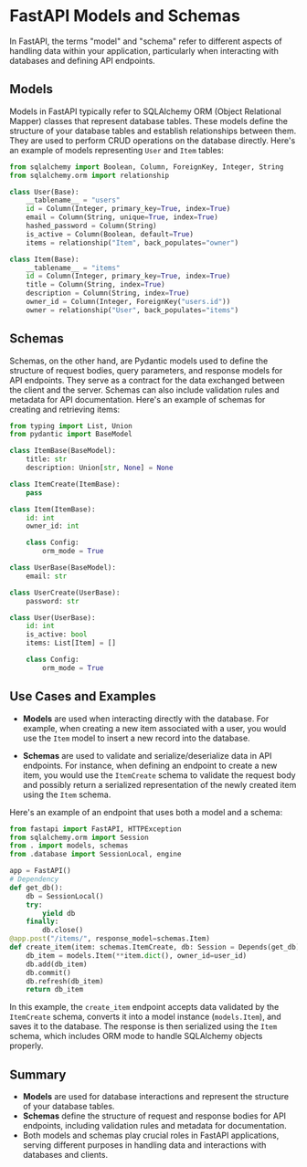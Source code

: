 # FastAPI Models and Schemas

In FastAPI, the terms "model" and "schema" refer to different aspects of handling data within your application, particularly when interacting with databases and defining API endpoints.

## Models

Models in FastAPI typically refer to SQLAlchemy ORM (Object Relational Mapper) classes that represent database tables. These models define the structure of your database tables and establish relationships between them. They are used to perform CRUD operations on the database directly. Here's an example of models representing `User` and `Item` tables:

```python
from sqlalchemy import Boolean, Column, ForeignKey, Integer, String
from sqlalchemy.orm import relationship

class User(Base):
    __tablename__ = "users"
    id = Column(Integer, primary_key=True, index=True)
    email = Column(String, unique=True, index=True)
    hashed_password = Column(String)
    is_active = Column(Boolean, default=True)
    items = relationship("Item", back_populates="owner")

class Item(Base):
    __tablename__ = "items"
    id = Column(Integer, primary_key=True, index=True)
    title = Column(String, index=True)
    description = Column(String, index=True)
    owner_id = Column(Integer, ForeignKey("users.id"))
    owner = relationship("User", back_populates="items")
```

## Schemas

Schemas, on the other hand, are Pydantic models used to define the structure of request bodies, query parameters, and response models for API endpoints. They serve as a contract for the data exchanged between the client and the server. Schemas can also include validation rules and metadata for API documentation. Here's an example of schemas for creating and retrieving items:

```python
from typing import List, Union
from pydantic import BaseModel

class ItemBase(BaseModel):
    title: str
    description: Union[str, None] = None

class ItemCreate(ItemBase):
    pass

class Item(ItemBase):
    id: int
    owner_id: int

    class Config:
        orm_mode = True

class UserBase(BaseModel):
    email: str

class UserCreate(UserBase):
    password: str

class User(UserBase):
    id: int
    is_active: bool
    items: List[Item] = []

    class Config:
        orm_mode = True
```

## Use Cases and Examples

- **Models** are used when interacting directly with the database. For example, when creating a new item associated with a user, you would use the `Item` model to insert a new record into the database.

- **Schemas** are used to validate and serialize/deserialize data in API endpoints. For instance, when defining an endpoint to create a new item, you would use the `ItemCreate` schema to validate the request body and possibly return a serialized representation of the newly created item using the `Item` schema.

Here's an example of an endpoint that uses both a model and a schema:

```python
from fastapi import FastAPI, HTTPException
from sqlalchemy.orm import Session
from . import models, schemas
from .database import SessionLocal, engine

app = FastAPI()
# Dependency
def get_db():
    db = SessionLocal()
    try:
        yield db
    finally:
        db.close()
@app.post("/items/", response_model=schemas.Item)
def create_item(item: schemas.ItemCreate, db: Session = Depends(get_db)):
    db_item = models.Item(**item.dict(), owner_id=user_id)
    db.add(db_item)
    db.commit()
    db.refresh(db_item)
    return db_item
```

In this example, the `create_item` endpoint accepts data validated by the `ItemCreate` schema, converts it into a model instance (`models.Item`), and saves it to the database. The response is then serialized using the `Item` schema, which includes ORM mode to handle SQLAlchemy objects properly.

## Summary

- **Models** are used for database interactions and represent the structure of your database tables.
- **Schemas** define the structure of request and response bodies for API endpoints, including validation rules and metadata for documentation.
- Both models and schemas play crucial roles in FastAPI applications, serving different purposes in handling data and interactions with databases and clients.
